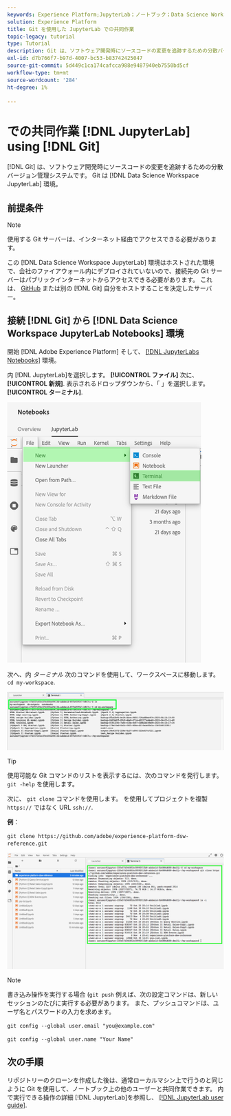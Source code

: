 ```yaml
---
keywords: Experience Platform;JupyterLab；ノートブック；Data Science Workspace；人気の高いトピック；Git;Github
solution: Experience Platform
title: Git を使用した JupyterLab での共同作業
topic-legacy: tutorial
type: Tutorial
description: Git は、ソフトウェア開発時にソースコードの変更を追跡するための分散バージョン管理システムです。 Git は、Data Science Workspace JupyterLab 環境内に事前にインストールされています。
exl-id: d7b766f7-b97d-4007-bc53-b83742425047
source-git-commit: 5d449c1ca174cafcca988e9487940eb7550bd5cf
workflow-type: tm+mt
source-wordcount: '284'
ht-degree: 1%

---
```


# での共同作業 [!DNL JupyterLab] using [!DNL Git]

[!DNL Git] は、ソフトウェア開発時にソースコードの変更を追跡するための分散バージョン管理システムです。 Git は [!DNL Data Science Workspace JupyterLab] 環境。

## 前提条件

>[!NOTE]
>
> 使用する Git サーバーは、インターネット経由でアクセスできる必要があります。

この [!DNL Data Science Workspace JupyterLab] 環境はホストされた環境で、会社のファイアウォール内にデプロイされていないので、接続先の Git サーバーはパブリックインターネットからアクセスできる必要があります。 これは、 [GitHub](https://github.com/) または別の [!DNL Git] 自分をホストすることを決定したサーバー。

## 接続 [!DNL Git] から [!DNL Data Science Workspace JupyterLab Notebooks] 環境

開始 [!DNL Adobe Experience Platform] そして、 [[!DNL JupyterLabs Notebooks]](https://platform.adobe.com/notebooks/jupyterLab) 環境。

内 [!DNL JupyterLab]を選択します。 **[!UICONTROL ファイル]** 次に、 **[!UICONTROL 新規]**. 表示されるドロップダウンから、「 」を選択します。 **[!UICONTROL ターミナル]**.

![JupyterLab Nav](../images/jupyterlab/tutorials/open-terminal.png)

次へ、内 *ターミナル* 次のコマンドを使用して、ワークスペースに移動します。 `cd my-workspace`.

![cd workspace](../images/jupyterlab/tutorials/find-workspace.png)

>[!TIP]
>
> 使用可能な Git コマンドのリストを表示するには、次のコマンドを発行します。 `git -help` を使用します。

次に、 `git clone` コマンドを使用します。 を使用してプロジェクトを複製 `https://` ではなく URL `ssh://`.

**例**：

`git clone https://github.com/adobe/experience-platform-dsw-reference.git`

![複製](../images/jupyterlab/tutorials/git-collaboration.png)

>[!NOTE]
>
> 書き込み操作を実行する場合 (`git push` 例えば、次の設定コマンドは、新しいセッションのたびに実行する必要があります。 また、プッシュコマンドは、ユーザ名とパスワードの入力を求めます。
>
>`git config --global user.email "you@example.com"`
>
>`git config --global user.name "Your Name"`

## 次の手順

リポジトリーのクローンを作成した後は、通常ローカルマシン上で行うのと同じように Git を使用して、ノートブック上の他のユーザーと共同作業できます。 内で実行できる操作の詳細 [!DNL JupyterLab]を参照し、 [[!DNL JupyterLab user guide]](./overview.md).
